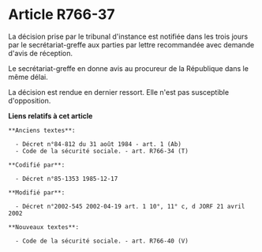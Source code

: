 # Article R766-37

La décision prise par le tribunal d'instance est notifiée dans les trois jours par le secrétariat-greffe aux parties par
lettre recommandée avec demande d'avis de réception.

Le secrétariat-greffe en donne avis au procureur de la République dans le même délai. 

La décision est rendue en dernier ressort. Elle n'est pas susceptible d'opposition.

**Liens relatifs à cet article**

	**Anciens textes**:

	  - Décret n°84-812 du 31 août 1984 - art. 1 (Ab)
	  - Code de la sécurité sociale. - art. R766-34 (T)

	**Codifié par**:

	  - Décret n°85-1353 1985-12-17

	**Modifié par**:

	  - Décret n°2002-545 2002-04-19 art. 1 10°, 11° c, d JORF 21 avril 2002

	**Nouveaux textes**:

	  - Code de la sécurité sociale. - art. R766-40 (V)
